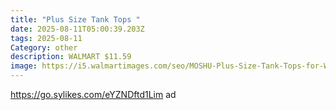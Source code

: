 ```yaml
---
title: "Plus Size Tank Tops "
date: 2025-08-11T05:00:39.203Z
tags: 2025-08-11
Category: other
description: WALMART $11.59
image: https://i5.walmartimages.com/seo/MOSHU-Plus-Size-Tank-Tops-for-Women-Henley-Sleeveless-Shirts-Summer-Button-Down-Womens-Tops_e585d21c-7c87-43e8-8fbf-53a3b4edb1f0.74f87ded3deb2f2db1aedd9285a0b3cb.jpeg?odnHeight=573&odnWidth=573&odnBg=FFFFFF
---
```

https://go.sylikes.com/eYZNDftd1Lim ad
